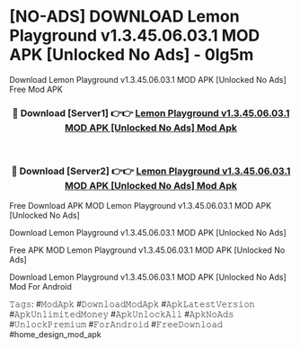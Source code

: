 # [NO-ADS] DOWNLOAD Lemon Playground v1.3.45.06.03.1 MOD APK [Unlocked No Ads] - 0lg5m
Download Lemon Playground v1.3.45.06.03.1 MOD APK [Unlocked No Ads] Free Mod APK

<div align="center">
<h3>🔴 Download [Server1] 👉👉 <a href="https://apk-comot.site?title=Lemon_Playground_v1.3.45.06.03.1_MOD_APK_[Unlocked_No_Ads]">Lemon Playground v1.3.45.06.03.1 MOD APK [Unlocked No Ads] Mod Apk</a></h3><br>

<h3>🔴 Download [Server2] 👉👉 <a href="https://apk-comot.site?title=Lemon_Playground_v1.3.45.06.03.1_MOD_APK_[Unlocked_No_Ads]">Lemon Playground v1.3.45.06.03.1 MOD APK [Unlocked No Ads] Mod Apk</a></h3>
</div>


Free Download APK MOD Lemon Playground v1.3.45.06.03.1 MOD APK [Unlocked No Ads]

Download Lemon Playground v1.3.45.06.03.1 MOD APK [Unlocked No Ads] 

Free APK MOD Lemon Playground v1.3.45.06.03.1 MOD APK [Unlocked No Ads] 

Download Lemon Playground v1.3.45.06.03.1 MOD APK [Unlocked No Ads] Mod For Android

𝚃𝚊𝚐𝚜: #𝙼𝚘𝚍𝙰𝚙𝚔 #𝙳𝚘𝚠𝚗𝚕𝚘𝚊𝚍𝙼𝚘𝚍𝙰𝚙𝚔 #𝙰𝚙𝚔𝙻𝚊𝚝𝚎𝚜𝚝𝚅𝚎𝚛𝚜𝚒𝚘𝚗 #𝙰𝚙𝚔𝚄𝚗𝚕𝚒𝚖𝚒𝚝𝚎𝚍𝙼𝚘𝚗𝚎𝚢 #𝙰𝚙𝚔𝚄𝚗𝚕𝚘𝚌𝚔𝙰𝚕𝚕 #𝙰𝚙𝚔𝙽𝚘𝙰𝚍𝚜 #𝚄𝚗𝚕𝚘𝚌𝚔𝙿𝚛𝚎𝚖𝚒𝚞𝚖 #𝙵𝚘𝚛𝙰𝚗𝚍𝚛𝚘𝚒𝚍 #𝙵𝚛𝚎𝚎𝙳𝚘𝚠𝚗𝚕𝚘𝚊𝚍 #home_design_mod_apk